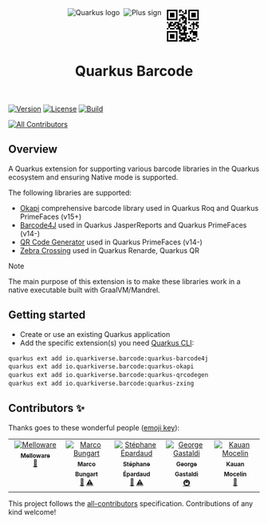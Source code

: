 <div align="center">
  <div style="display: flex; align-items: center; justify-content: center; gap: 8px;">
    <img src="https://raw.githubusercontent.com/quarkiverse/.github/main/assets/images/quarkus.svg" alt="Quarkus logo" style="height: 70px; width: auto;">
    <img src="https://raw.githubusercontent.com/quarkiverse/.github/main/assets/images/plus-sign.svg" alt="Plus sign" style="height: 70px; width: auto;">
    <img src="https://raw.githubusercontent.com/quarkiverse/quarkus-barcode/main/docs/modules/ROOT/assets/images/qrcode.svg" alt="Barcode logo" style="height: 70px; width: auto;">
  </div>

  <h1>Quarkus Barcode</h1>
</div>
<br>

[![Version](https://img.shields.io/maven-central/v/io.quarkiverse.barcode/quarkus-barcode4j?logo=apache-maven&style=flat-square)](https://search.maven.org/artifact/io.quarkiverse.barcode/quarkus-barcode4j)
[![License](https://img.shields.io/badge/License-Apache%202.0-blue.svg?style=flat-square)](https://opensource.org/licenses/Apache-2.0)
[![Build](https://github.com/quarkiverse/quarkus-barcode/actions/workflows/build.yml/badge.svg)](https://github.com/quarkiverse/quarkus-barcode/actions/workflows/build.yml)

<!-- ALL-CONTRIBUTORS-BADGE:START - Do not remove or modify this section -->
[![All Contributors](https://img.shields.io/badge/all_contributors-5-orange.svg?style=flat-square)](#contributors-)
<!-- ALL-CONTRIBUTORS-BADGE:END -->

## Overview

A Quarkus extension for supporting various barcode libraries in the Quarkus ecosystem and ensuring Native mode is supported.

The following libraries are supported:
- [Okapi](https://github.com/woo-j/OkapiBarcode) comprehensive barcode library used in Quarkus Roq and Quarkus PrimeFaces (v15+)
- [Barcode4J](https://barcode4j.sourceforge.net/) used in Quarkus JasperReports and Quarkus PrimeFaces (v14-)
- [QR Code Generator](https://github.com/nayuki/QR-Code-generator) used in Quarkus PrimeFaces (v14-)
- [Zebra Crossing](https://github.com/zxing/zxing) used in Quarkus Renarde, Quarkus QR

> [!NOTE]
> The main purpose of this extension is to make these libraries work in a native executable built with GraalVM/Mandrel.

## Getting started

* Create or use an existing Quarkus application
* Add the specific extension(s) you need [Quarkus CLI](https://quarkus.io/guides/cli-tooling):

```bash
quarkus ext add io.quarkiverse.barcode:quarkus-barcode4j
quarkus ext add io.quarkiverse.barcode:quarkus-okapi
quarkus ext add io.quarkiverse.barcode:quarkus-qrcodegen
quarkus ext add io.quarkiverse.barcode:quarkus-zxing
```
## Contributors ✨

Thanks goes to these wonderful people ([emoji key](https://allcontributors.org/docs/en/emoji-key)):

<!-- ALL-CONTRIBUTORS-LIST:START - Do not remove or modify this section -->
<!-- prettier-ignore-start -->
<!-- markdownlint-disable -->
<table>
  <tbody>
    <tr>
      <td align="center" valign="top" width="14.28%"><a href="https://melloware.com"><img src="https://avatars.githubusercontent.com/u/4399574?v=4?s=100" width="100px;" alt="Melloware"/><br /><sub><b>Melloware</b></sub></a><br /><a href="#maintenance-melloware" title="Maintenance">🚧</a></td>
      <td align="center" valign="top" width="14.28%"><a href="https://turing85.github.io"><img src="https://avatars.githubusercontent.com/u/32584495?v=4?s=100" width="100px;" alt="Marco Bungart"/><br /><sub><b>Marco Bungart</b></sub></a><br /><a href="#maintenance-turing85" title="Maintenance">🚧</a> <a href="https://github.com/quarkiverse/quarkus-barcode/commits?author=turing85" title="Tests">⚠️</a></td>
      <td align="center" valign="top" width="14.28%"><a href="http://stephane.epardaud.fr"><img src="https://avatars.githubusercontent.com/u/179265?v=4?s=100" width="100px;" alt="Stéphane Épardaud"/><br /><sub><b>Stéphane Épardaud</b></sub></a><br /><a href="#maintenance-FroMage" title="Maintenance">🚧</a> <a href="https://github.com/quarkiverse/quarkus-barcode/commits?author=FroMage" title="Tests">⚠️</a></td>
      <td align="center" valign="top" width="14.28%"><a href="https://github.com/gastaldi"><img src="https://avatars.githubusercontent.com/u/54133?v=4?s=100" width="100px;" alt="George Gastaldi"/><br /><sub><b>George Gastaldi</b></sub></a><br /><a href="#infra-gastaldi" title="Infrastructure (Hosting, Build-Tools, etc)">🚇</a></td>
      <td align="center" valign="top" width="14.28%"><a href="https://github.com/kauanmocelin"><img src="https://avatars.githubusercontent.com/u/3020794?v=4?s=100" width="100px;" alt="Kauan Mocelin"/><br /><sub><b>Kauan Mocelin</b></sub></a><br /><a href="https://github.com/quarkiverse/quarkus-barcode/commits?author=kauanmocelin" title="Documentation">📖</a></td>
    </tr>
  </tbody>
</table>

<!-- markdownlint-restore -->
<!-- prettier-ignore-end -->

<!-- ALL-CONTRIBUTORS-LIST:END -->

This project follows the [all-contributors](https://github.com/all-contributors/all-contributors) specification. Contributions of any kind welcome!
